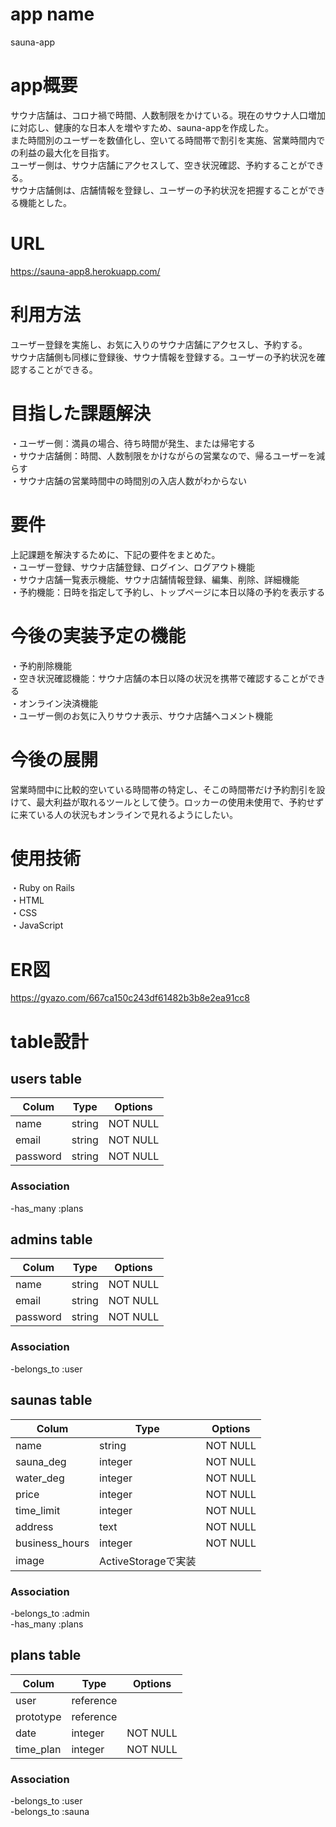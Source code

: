 # app name
 sauna-app

# app概要
サウナ店舗は、コロナ禍で時間、人数制限をかけている。現在のサウナ人口増加に対応し、健康的な日本人を増やすため、sauna-appを作成した。  
また時間別のユーザーを数値化し、空いてる時間帯で割引を実施、営業時間内での利益の最大化を目指す。  
ユーザー側は、サウナ店舗にアクセスして、空き状況確認、予約することができる。  
サウナ店舗側は、店舗情報を登録し、ユーザーの予約状況を把握することができる機能とした。

# URL
https://sauna-app8.herokuapp.com/

# 利用方法
 ユーザー登録を実施し、お気に入りのサウナ店舗にアクセスし、予約する。  
 サウナ店舗側も同様に登録後、サウナ情報を登録する。ユーザーの予約状況を確認することができる。

# 目指した課題解決
 ・ユーザー側：満員の場合、待ち時間が発生、または帰宅する  
 ・サウナ店舗側：時間、人数制限をかけながらの営業なので、帰るユーザーを減らす  
 ・サウナ店舗の営業時間中の時間別の入店人数がわからない  

# 要件
 上記課題を解決するために、下記の要件をまとめた。  
 ・ユーザー登録、サウナ店舗登録、ログイン、ログアウト機能  
 ・サウナ店舗一覧表示機能、サウナ店舗情報登録、編集、削除、詳細機能  
 ・予約機能：日時を指定して予約し、トップページに本日以降の予約を表示する

# 今後の実装予定の機能
 ・予約削除機能  
 ・空き状況確認機能：サウナ店舗の本日以降の状況を携帯で確認することができる  
 ・オンライン決済機能  
 ・ユーザー側のお気に入りサウナ表示、サウナ店舗へコメント機能  
 
# 今後の展開
  営業時間中に比較的空いている時間帯の特定し、そこの時間帯だけ予約割引を設けて、最大利益が取れるツールとして使う。ロッカーの使用未使用で、予約せずに来ている人の状況もオンラインで見れるようにしたい。

# 使用技術
 ・Ruby on Rails  
 ・HTML  
 ・CSS  
 ・JavaScript

# ER図
 <https://gyazo.com/667ca150c243df61482b3b8e2ea91cc8>

# table設計

## users table
|Colum      |Type   |Options      |
|-----------|-------|-------------|
|name       |string |NOT NULL     |
|email      |string |NOT NULL     |
|password   |string |NOT NULL     |
### Association
-has_many :plans


## admins table
|Colum      |Type   |Options      |
|-----------|-------|-------------|
|name       |string |NOT NULL     |
|email      |string |NOT NULL     |
|password   |string |NOT NULL     |
### Association
-belongs_to :user


## saunas table
|Colum         |Type     |Options      |
|--------------|---------|-------------|
|name          |string   |NOT NULL     |
|sauna_deg     |integer  |NOT NULL     |
|water_deg     |integer  |NOT NULL     |
|price         |integer  |NOT NULL     |
|time_limit    |integer  |NOT NULL     |
|address       |text     |NOT NULL     |
|business_hours|integer  |NOT NULL     |
|image         |ActiveStorageで実装     |
### Association
-belongs_to :admin  
-has_many :plans


## plans table
|Colum      |Type     |Options      |
|-----------|---------|-------------|
|user       |reference|             |
|prototype  |reference|             |
|date       |integer  |NOT NULL     |
|time_plan  |integer  |NOT NULL     |
### Association
-belongs_to :user  
-belongs_to :sauna
